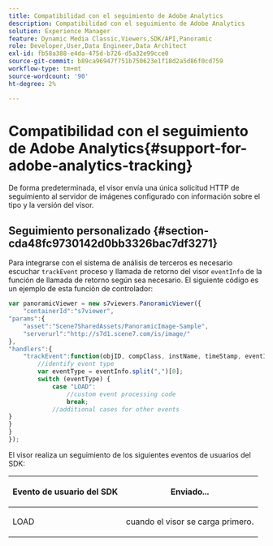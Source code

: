```yaml
---
title: Compatibilidad con el seguimiento de Adobe Analytics
description: Compatibilidad con el seguimiento de Adobe Analytics
solution: Experience Manager
feature: Dynamic Media Classic,Viewers,SDK/API,Panoramic
role: Developer,User,Data Engineer,Data Architect
exl-id: fb58a388-e4da-475d-b726-d5a32e99cce0
source-git-commit: b89ca96947f751b750623e1f18d2a5d86f0cd759
workflow-type: tm+mt
source-wordcount: '90'
ht-degree: 2%

---
```


# Compatibilidad con el seguimiento de Adobe Analytics{#support-for-adobe-analytics-tracking}

De forma predeterminada, el visor envía una única solicitud HTTP de seguimiento al servidor de imágenes configurado con información sobre el tipo y la versión del visor.

## Seguimiento personalizado {#section-cda48fc9730142d0bb3326bac7df3271}

Para integrarse con el sistema de análisis de terceros es necesario escuchar `trackEvent` proceso y llamada de retorno del visor `eventInfo` de la función de llamada de retorno según sea necesario. El siguiente código es un ejemplo de esta función de controlador:

```javascript {.line-numbers}
var panoramicViewer = new s7viewers.PanoramicViewer({
	"containerId":"s7viewer",
"params":{
	"asset":"Scene7SharedAssets/PanoramicImage-Sample",
	"serverurl":"http://s7d1.scene7.com/is/image/"
},
"handlers":{
	"trackEvent":function(objID, compClass, instName, timeStamp, eventInfo) {
		//identify event type
		var eventType = eventInfo.split(",")[0];
		switch (eventType) {
			case "LOAD":
				//custom event processing code
				break;
			//additional cases for other events
}
}
}
});
```

El visor realiza un seguimiento de los siguientes eventos de usuarios del SDK:

<table id="table_5D090E6614974D968E1A93B5727D859C"> 
 <thead> 
  <tr> 
   <th colname="col1" class="entry"> <p>Evento de usuario del SDK </p> </th> 
   <th colname="col2" class="entry"> <p>Enviado... </p> </th> 
  </tr> 
 </thead>
 <tbody> 
  <tr> 
   <td colname="col1"> <p> <span class="codeph"> LOAD </span> </p> </td> 
   <td colname="col2"> <p>cuando el visor se carga primero. </p> </td> 
  </tr> 
 </tbody> 
</table>
